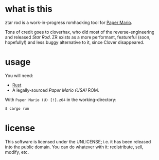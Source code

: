 # what is this

ztar rod is a work-in-progress romhacking tool for [Paper Mario](https://wikipedia.org/wiki/Paper_Mario).

Tons of credit goes to cloverhax, who did most of the reverse-engineering and released _Star Rod_.
ZR exists as a more performant, featureful (soon, hopefully!) and less buggy alternative to it,
since Clover disappeared.

# usage

You will need:
- [Rust](https://rustup.rs/)
- A legally-sourced _Paper Mario (USA)_ ROM.

With `Paper Mario (U) [!].z64` in the working-directory:
```sh
$ cargo run
```

# license

This software is licensed under the UNLICENSE; i.e. it has been released into the public domain. You can do whatever with it: redistribute, sell, modify, etc.
